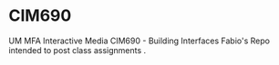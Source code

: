 # CIM690
UM MFA Interactive Media
CIM690 - Building Interfaces 
Fabio's Repo intended to post class assignments .
